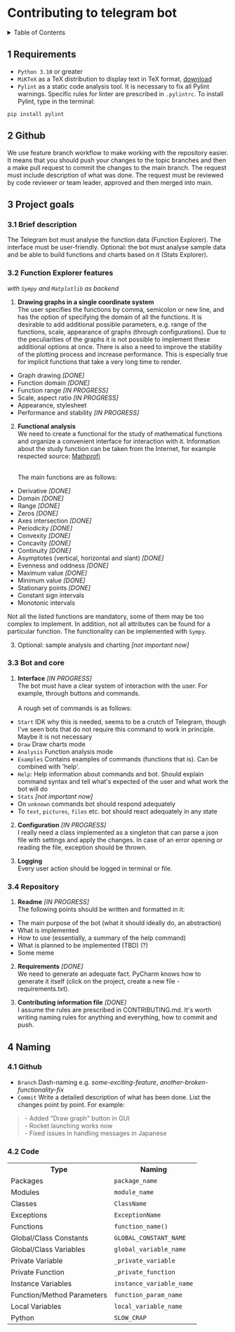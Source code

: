 # Contributing to telegram bot

<details>
  <summary>Table of Contents</summary>

- [1 Requirements](#1-requirements)
- [2 Github](#2-github)
- [3 Project goals](#3-project-goals)
    * [3.1 Brief description](#3.1-brief-description)
    * [3.2 Function Explorer features](#3.2-function-explorer)
    * [3.3 Bot and core](#3.3-bot-and-core)
    * [3.4 Repository](#3.4-repository)
- [4 Naming](#4-naming)
    * [4.1 Github](#4.1-github)
    * [4.2 Code](#4.2-code)

</details>

<a id="1-requirements"></a>

## 1 Requirements

* `Python 3.10` or greater
* `MiKTeX` as a TeX distribution to display text in TeX format, [download](https://miktex.org/download)
* `Pylint` as a static code analysis tool. It is necessary to fix all Pylint warnings. Specific rules for linter are
  prescribed in `.pylintrc`. To install Pylint, type in the terminal:

```shell
pip install pylint
```

<a id="2-github"></a>

## 2 Github

We use feature branch workflow to make working with the repository easier. It means that you should push your changes to
the topic branches and then a make pull request to commit the changes to the main branch. The request must include
description of what was done. The request must be reviewed by code reviewer or team leader, approved and then merged
into main.

<a id="3-project-goals"></a>

## 3 Project goals

<a id="3.1-brief-description"></a>

### 3.1 Brief description

The Telegram bot must analyse the function data (Function Explorer). The interface must be user-friendly. Optional: the
bot must analyse sample data and be able to build functions and charts based on it (Stats Explorer).

<a id="3.2-function-explorer"></a>

### 3.2 Function Explorer features

_with `Sympy` and `Matplotlib` as backend_<br>

1) **Drawing graphs in a single coordinate system**<br>
   The user specifies the functions by comma, semicolon or new line, and has the option of specifying the domain of all
   the functions. It is desirable to add additional possible parameters, e.g. range of the functions, scale, appearance
   of graphs (through configurations). Due to the peculiarities of the graphs it is not possible to implement these
   additional options at once. There is also a need to improve the stability of the plotting process and increase
   performance. This is especially true for implicit functions that take a very long time to render.

- Graph drawing _[DONE]_
- Function domain _[DONE]_
- Function range _[IN PROGRESS]_
- Scale, aspect ratio _[IN PROGRESS]_
- Appearance, stylesheet
- Performance and stability _[IN PROGRESS]_

2) **Functional analysis**<br>
   We need to create a functional for the study of mathematical functions and organize a convenient interface for
   interaction with it. Information about the study function can be taken from the Internet, for example respected
   source: [Mathprofi](https://vk.com/away.php?to=http%3A%2F%2Fmathprofi.ru%2Fpolnoe_issledovanie_funkcii_i_postroenie_grafika.html&cc_key=) <br><br>

   The main functions are as follows:

- Derivative _[DONE]_
- Domain _[DONE]_
- Range _[DONE]_
- Zeros _[DONE]_
- Axes intersection _[DONE]_
- Periodicity _[DONE]_
- Convexity _[DONE]_
- Concavity _[DONE]_
- Continuity _[DONE]_
- Asymptotes (vertical, horizontal and slant) _[DONE]_
- Evenness and oddness _[DONE]_
- Maximum value _[DONE]_
- Minimum value _[DONE]_
- Stationary points _[DONE]_
- Constant sign intervals
- Monotonic intervals

Not all the listed functions are mandatory, some of them may be too complex to implement. In addition, not all
attributes can be found for a particular function. The functionality can be implemented with `Sympy`.

3) Optional: sample analysis and charting _[not important now]_

<a id="3.3-bot-and-core"></a>

### 3.3 Bot and core

1) **Interface** _[IN PROGRESS]_ <br>
   The bot must have a clear system of interaction with the user. For example, through buttons and commands.<br><br>
   A rough set of commands is as follows:

- `Start` IDK why this is needed, seems to be a crutch of Telegram, though I've seen bots that do not require this
  command to work in principle. Maybe it is not necessary
- `Draw` Draw charts mode
- `Analysis` Function analysis mode
- `Examples` Contains examples of commands (functions that is). Can be combined with 'help'.
- `Help`: Help information about commands and bot. Should explain command syntax and tell what's expected of the user
  and what work the bot will do
- `Stats` _[not important now]_
- On `unknown` commands bot should respond adequately
- To `text`, `pictures`, `files` etc. bot should react adequately in any state

2) **Configuration** _[IN PROGRESS]_ <br>
   I really need a class implemented as a singleton that can parse a json file with settings and apply the changes. In
   case of an error opening or reading the file, exception should be thrown.

3) **Logging** <br>
   Every user action should be logged in terminal or file.

<a id="3.4-repository"></a>

### 3.4 Repository

1) **Readme** _[IN PROGRESS]_ <br>
   The following points should be written and formatted in it:

- The main purpose of the bot (what it should ideally do, an abstraction)
- What is implemented
- How to use (essentially, a summary of the help command)
- What is planned to be implemented (TBD) (?)
- Some meme

2) **Requirements** _[DONE]_ <br>
   We need to generate an adequate fact. PyCharm knows how to generate it itself (click on the project, create a new
   file - requirements.txt).

3) **Contributing information file** _[DONE]_ <br>
   I assume the rules are prescribed in CONTRIBUTING.md. It's worth writing naming rules for anything and everything,
   how to commit and push.

<a id="4-naming"></a>

## 4 Naming

<a id="4.1-github"></a>

### 4.1 Github

* `Branch` Dash-naming e.g. _some-exciting-feature_, _another-broken-functionality-fix_
* `Commit` Write a detailed description of what has been done. List the changes point by point. For example:

> _-_ Added "Draw graph" button in GUI\
> _-_ Rocket launching works now\
> _-_ Fixed issues in handling messages in Japanese

<a id="4.2-code"></a>

### 4.2 Code

<table>

  <tr>
    <th>Type</th>
    <th>Naming</th>
  </tr>

  <tr>
    <td>Packages</td>
    <td><code>package_name</code></td>
  </tr>

  <tr>
    <td>Modules</td>
    <td><code>module_name</code></td>
  </tr>

  <tr>
    <td>Classes</td>
    <td><code>ClassName</code></td>
  </tr>

  <tr>
    <td>Exceptions</td>
    <td><code>ExceptionName</code></td>
  </tr>

  <tr>
    <td>Functions</td>
    <td><code>function_name()</code></td>
  </tr>

  <tr>
    <td>Global/Class Constants</td>
    <td><code>GLOBAL_CONSTANT_NAME</code></td>
  </tr>

  <tr>
    <td>Global/Class Variables</td>
    <td><code>global_variable_name</code></td>
  </tr>

  <tr>
    <td>Private Variable</td>
    <td><code>_private_variable</code></td>
  </tr>

  <tr>
    <td>Private Function</td>
    <td><code>_private_function</code></td>
  </tr>

  <tr>
    <td>Instance Variables</td>
    <td><code>instance_variable_name</code></td>
  </tr>

  <tr>
    <td>Function/Method Parameters</td>
    <td><code>function_param_name</code></td>
  </tr>

  <tr>
    <td>Local Variables</td>
    <td><code>local_variable_name</code></td>
  </tr>

  <tr>
    <td>Python</td>
    <td><code>SLOW_CRAP</code></td>
  </tr>

</table>
